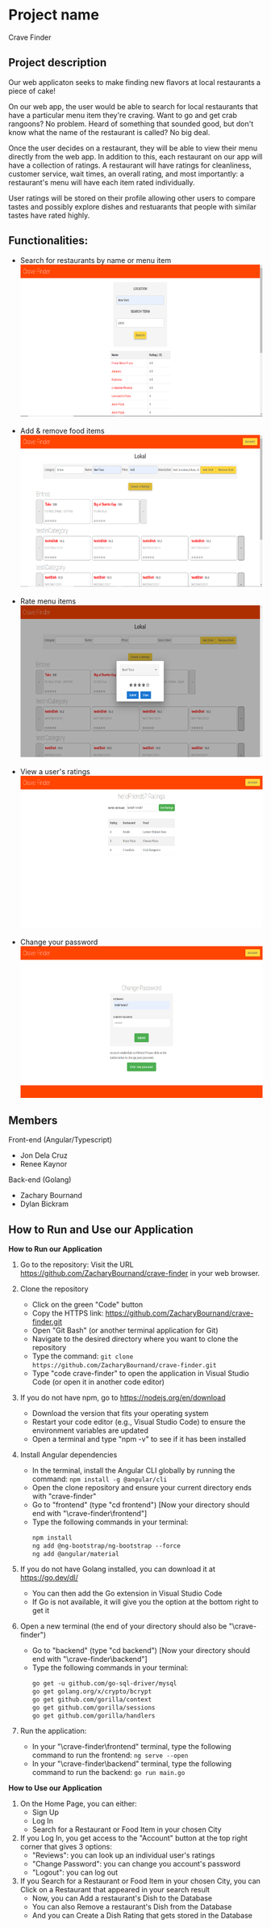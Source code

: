 # Project name
Crave Finder

## Project description
Our web applicaton seeks to make finding new flavors at local restaurants a piece of cake!

On our web app, the user would be able to search for local restaurants that have a particular menu item they're craving. Want to go and get crab rangoons? No problem. Heard of something that sounded good, but don't know what the name of the restaurant is called? No big deal.

Once the user decides on a restaurant, they will be able to view their menu directly from the web app. In addition to this, each restaurant on our app will have a collection of ratings. A restaurant will have ratings for cleanliness, customer service, wait times, an overall rating, and most importantly: a restaurant's menu will have each item rated individually.

User ratings will be stored on their profile allowing other users to compare tastes and possibly explore dishes and restuarants that people with similar tastes have rated highly.

## Functionalities:
- Search for restaurants by name or menu item<br>
<img src="./app-screenshots/search-restaurants.PNG" alt="App screenshot 1" width="601.14vw" height="300vw"><br><br>
- Add & remove food items<br>
<img src="./app-screenshots/add-remove-item.PNG" alt="App screenshot 2" width="601.14vw" height="300vw"><br><br>
- Rate menu items<br>
<img src="./app-screenshots/rate-item.PNG" alt="App screenshot 3" width="601.14vw" height="300vw"><br><br>
- View a user's ratings<br>
<img src="./app-screenshots/view-user-ratings.PNG" alt="App screenshot 4" width="601.14vw" height="300vw"><br><br>
- Change your password<br>
<img src="./app-screenshots/change-password.PNG" alt="App screenshot 5" width="601.14vw" height="300vw"><br>

## Members
Front-end (Angular/Typescript)
- Jon Dela Cruz
- Renee Kaynor

Back-end (Golang)
- Zachary Bournand
- Dylan Bickram

## How to Run and Use our Application
**How to Run our Application**
1. Go to the repository: Visit the URL https://github.com/ZacharyBournand/crave-finder in your web browser.

2. Clone the repository
    - Click on the green "Code" button 
    - Copy the HTTPS link: https://github.com/ZacharyBournand/crave-finder.git
    - Open "Git Bash" (or another terminal application for Git)
    - Navigate to the desired directory where you want to clone the repository
    - Type the command: ```git clone https://github.com/ZacharyBournand/crave-finder.git```
    - Type "code crave-finder" to open the application in Visual Studio Code (or open it in another code editor)
    
3. If you do not have npm, go to https://nodejs.org/en/download
    - Download the version that fits your operating system 
    - Restart your code editor (e.g., Visual Studio Code) to ensure the environment variables are updated
    - Open a terminal and type "npm -v" to see if it has been installed

4. Install Angular dependencies
    - In the terminal, install the Angular CLI globally by running the command: ```npm install -g @angular/cli```
    - Open the clone repository and ensure your current directory ends with "crave-finder"
    - Go to "frontend" (type "cd frontend") [Now your directory should end with "\crave-finder\frontend"]
    - Type the following commands in your terminal:
        ```
        npm install
        ng add @ng-bootstrap/ng-bootstrap --force
        ng add @angular/material
        ```

5. If you do not have Golang installed, you can download it at https://go.dev/dl/
    - You can then add the Go extension in Visual Studio Code
    - If Go is not available, it will give you the option at the bottom right to get it

6. Open a new terminal (the end of your directory should also be "\crave-finder")
    - Go to "backend" (type "cd backend") [Now your directory should end with "\crave-finder\backend"]
    - Type the following commands in your terminal:
        ```
        go get -u github.com/go-sql-driver/mysql
        go get golang.org/x/crypto/bcrypt
        go get github.com/gorilla/context
        go get github.com/gorilla/sessions
        go get github.com/gorilla/handlers
        ```
            
7. Run the application:
     - In your "\crave-finder\frontend" terminal, type the following command to run the frontend: ```ng serve --open```
     - In your "\crave-finder\backend" terminal, type the following command to run the backend: ```go run main.go```
     
    
**How to Use our Application**
1. On the Home Page, you can either:
     - Sign Up
     - Log In
     - Search for a Restaurant or Food Item in your chosen City
2. If you Log In, you get access to the "Account" button at the top right corner that gives 3 options:
     - "Reviews": you can look up an individual user's ratings
     - "Change Password": you can change you account's password
     - "Logout": you can log out 
3. If you Search for a Restaurant or Food Item in your chosen City, you can Click on a Restaurant that appeared in your search result
     - Now, you can Add a restaurant's Dish to the Database
     - You can also Remove a restaurant's Dish from the Database
     - And you can Create a Dish Rating that gets stored in the Database
